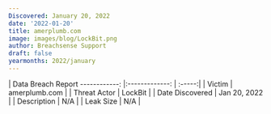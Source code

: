 ```yaml
---
Discovered: January 20, 2022
date: '2022-01-20'
title: amerplumb.com
image: images/blog/LockBit.png
author: Breachsense Support
draft: false
yearmonths: 2022/january
---
```



| Data Breach Report
------------:   |:-------------:    | :-----:|
| Victim    | amerplumb.com      | 
| Threat Actor    | LockBit      | 
| Date Discovered    | Jan 20, 2022      | 
| Description    | N/A      | 
| Leak Size    | N/A      | 

